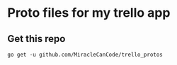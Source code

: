 # Proto files for my trello app

## Get this repo
`go get -u github.com/MiracleCanCode/trello_protos`